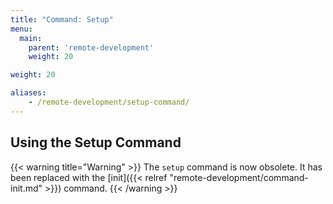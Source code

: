 ```yaml
---
title: "Command: Setup"
menu:
  main:
    parent: 'remote-development'
    weight: 20

weight: 20

aliases:
    - /remote-development/setup-command/
---
```

## Using the Setup Command

{{< warning title="Warning" >}}
The `setup` command is now obsolete. It has been replaced with the [init]({{< relref "remote-development/command-init.md" >}}) command.
{{< /warning >}}
